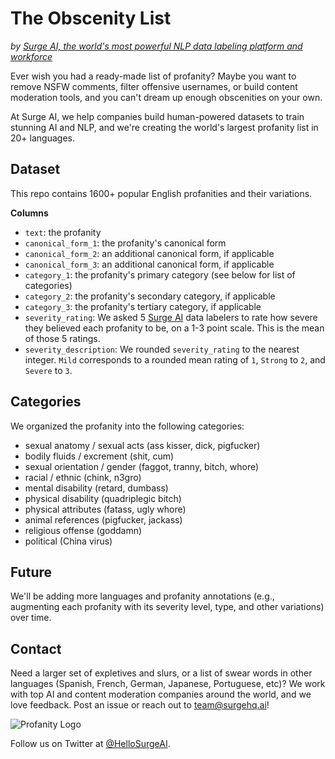 # The Obscenity List
*by [Surge AI, the world's most powerful NLP data labeling platform and workforce](https://www.surgehq.ai)*

Ever wish you had a ready-made list of profanity? Maybe you want to remove NSFW comments, filter offensive usernames, or build content moderation tools, and you can't dream up enough obscenities on your own.

At Surge AI, we help companies build human-powered datasets to train stunning AI and NLP, and we're creating the world's largest profanity list in 20+ languages.

## Dataset

This repo contains 1600+ popular English profanities and their variations.

**Columns**
* `text`: the profanity
* `canonical_form_1`: the profanity's canonical form
* `canonical_form_2`: an additional canonical form, if applicable
* `canonical_form_3`: an additional canonical form, if applicable
* `category_1`: the profanity's primary category (see below for list of categories)
* `category_2`: the profanity's secondary category, if applicable
* `category_3`: the profanity's tertiary category, if applicable
* `severity_rating`: We asked 5 [Surge AI](https://www.surgehq.ai) data labelers to rate how severe they believed each profanity to be, on a 1-3 point scale. This is the mean of those 5 ratings.
* `severity_description`: We rounded `severity_rating` to the nearest integer. `Mild` corresponds to a rounded mean rating of `1`, `Strong` to `2`, and `Severe` to `3`.

## Categories
We organized the profanity into the following categories:
- sexual anatomy / sexual acts (ass kisser, dick, pigfucker)
- bodily fluids / excrement (shit, cum)
- sexual orientation / gender  (faggot, tranny, bitch, whore)
- racial / ethnic (chink, n3gro)
- mental disability (retard, dumbass)
- physical disability (quadriplegic bitch)
- physical attributes (fatass, ugly whore)
- animal references (pigfucker, jackass)
- religious offense (goddamn)
- political (China virus)

## Future

We'll be adding more languages and profanity annotations (e.g., augmenting each profanity with its severity level, type, and other variations) over time.

## Contact

Need a larger set of expletives and slurs, or a list of swear words in other languages (Spanish, French, German, Japanese, Portuguese, etc)? We work with top AI and content moderation companies around the world, and we love feedback. Post an issue or reach out to team@surgehq.ai!

![Profanity Logo](https://github.com/surge-ai/profanity/blob/main/logo.png)

Follow us on Twitter at [@HelloSurgeAI](https://www.twitter.com/@HelloSurgeAI).
